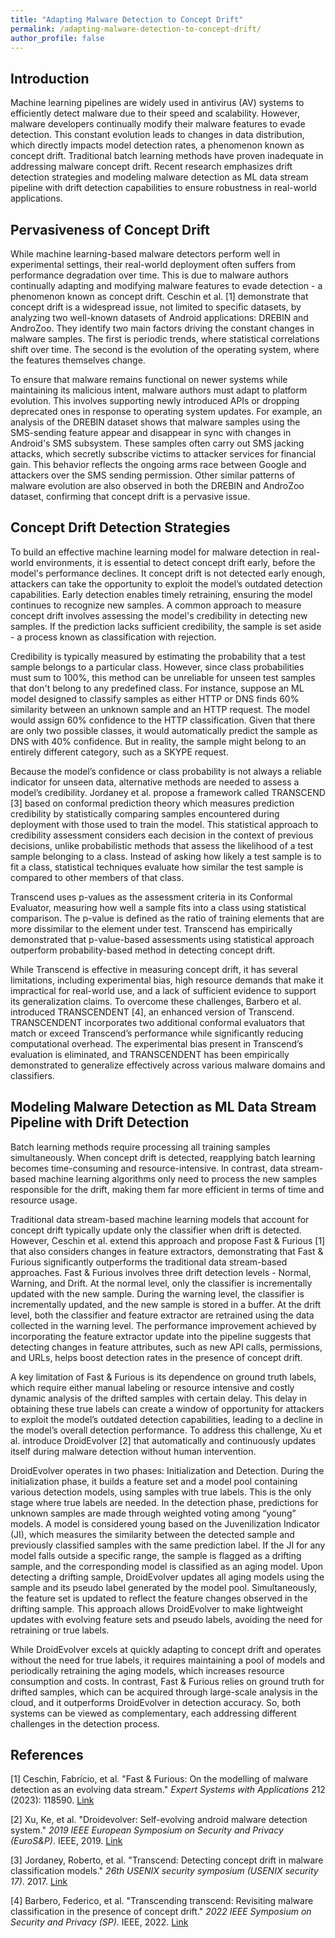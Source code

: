 ```yaml
---
title: "Adapting Malware Detection to Concept Drift"
permalink: /adapting-malware-detection-to-concept-drift/
author_profile: false
---
```





## Introduction

Machine learning pipelines are widely used in antivirus (AV) systems to efficiently detect malware due to their speed and scalability. However, malware developers continually modify their malware features to evade detection. This constant evolution leads to changes in data distribution, which directly impacts model detection rates, a phenomenon known as concept drift. Traditional batch learning methods have proven inadequate in addressing malware concept drift. Recent research emphasizes drift detection strategies and modeling malware detection as ML data stream pipeline with drift detection capabilities to ensure robustness in real-world applications.


## Pervasiveness of Concept Drift

While machine learning-based malware detectors perform well in experimental settings, their real-world deployment often suffers from performance degradation over time. This is due to malware authors continually adapting and modifying malware features to evade detection - a phenomenon known as concept drift. Ceschin et al. [1] demonstrate that concept drift is a widespread issue, not limited to specific datasets, by analyzing two well-known datasets of Android applications: DREBIN and AndroZoo. They identify two main factors driving the constant changes in malware samples. The first is periodic trends, where statistical correlations shift over time. The second is the evolution of the operating system, where the features themselves change.

To ensure that malware remains functional on newer systems while maintaining its malicious intent, malware authors must adapt to platform evolution. This involves supporting newly introduced APIs or dropping deprecated ones in response to operating system updates. For example, an analysis of the DREBIN dataset shows that malware samples using the SMS-sending feature appear and disappear in sync with changes in Android's SMS subsystem. These samples often carry out SMS jacking attacks, which secretly subscribe victims to attacker services for financial gain. This behavior reflects the ongoing arms race between Google and attackers over the SMS sending permission. Other similar patterns of malware evolution are also observed in both the DREBIN and AndroZoo dataset, confirming that concept drift is a pervasive issue.


## Concept Drift Detection Strategies

To build an effective machine learning model for malware detection in real-world environments, it is essential to detect concept drift early, before the model's performance declines. It concept drift is not detected early enough, attackers can take the opportunity to exploit the model’s outdated detection capabilities. Early detection enables timely retraining, ensuring the model continues to recognize new samples. A common approach to measure concept drift involves assessing the model's credibility in detecting new samples. If the prediction lacks sufficient credibility, the sample is set aside - a process known  as classification with rejection.

Credibility is typically measured by estimating the probability that a test sample belongs to a particular class. However, since class probabilities must sum to 100%, this method can be unreliable for unseen test samples that don't belong to any predefined class. For instance, suppose an ML model designed to classify samples as either HTTP or DNS finds 60% similarity between an unknown sample and an HTTP request. The model would assign 60% confidence to the HTTP classification. Given that there are only two possible classes, it would automatically predict the sample as DNS with 40% confidence. But in reality, the sample might belong to an entirely different category, such as a SKYPE request.

Because the model’s confidence or class probability is not always a reliable indicator for unseen data, alternative methods are needed to assess a model’s credibility. Jordaney et al. propose a framework called TRANSCEND [3] based on conformal prediction theory which measures prediction credibility by statistically comparing samples encountered during deployment with those used to train the model. This statistical approach to credibility assessment considers each decision in the context of previous decisions, unlike probabilistic methods that assess the likelihood of a test sample belonging to a class. Instead of asking how likely a test sample is to fit a class, statistical techniques evaluate how similar the test sample is compared to other members of that class.

Transcend uses p-values as the assessment criteria in its Conformal Evaluator, measuring how well a sample fits into a class using statistical comparison. The p-value is defined as the ratio of training elements that are more dissimilar to the element under test. Transcend has empirically demonstrated that p-value-based assessments using statistical approach outperform probability-based method in detecting concept drift.

While Transcend is effective in measuring concept drift, it has several limitations, including experimental bias, high resource demands that make it impractical for real-world use, and a lack of sufficient evidence to support its generalization claims. To overcome these challenges, Barbero et al. introduced TRANSCENDENT [4], an enhanced version of Transcend. TRANSCENDENT incorporates two additional conformal evaluators that match or exceed Transcend’s performance while significantly reducing computational overhead. The experimental bias present in Transcend’s evaluation is eliminated, and TRANSCENDENT has been empirically demonstrated to generalize effectively across various malware domains and classifiers.	

## Modeling Malware Detection as ML Data Stream Pipeline with Drift Detection

Batch learning methods require processing all training samples simultaneously. When concept drift is detected, reapplying batch learning becomes time-consuming and resource-intensive. In contrast, data stream-based machine learning algorithms only need to process the new samples responsible for the drift, making them far more efficient in terms of time and resource usage.

Traditional data stream-based machine learning models that account for concept drift typically update only the classifier when drift is detected. However, Ceschin et al. extend this approach and propose Fast & Furious [1] that also considers changes in feature extractors, demonstrating that Fast & Furious significantly outperforms the traditional data stream-based approaches. Fast & Furious involves three drift detection levels - Normal, Warning, and Drift. At the normal level, only the classifier is incrementally updated with the new sample. During the warning level, the classifier is incrementally updated, and the new sample is stored in a buffer. At the drift level, both the classifier and feature extractor are retrained using the data collected in the warning level. The performance improvement achieved by incorporating the feature extractor update into the pipeline suggests that detecting changes in feature attributes, such as new API calls, permissions, and URLs, helps boost detection rates in the presence of concept drift.

A key limitation of Fast & Furious is its dependence on ground truth labels, which require either manual labeling or resource intensive and costly dynamic analysis of the drifted samples with certain delay. This delay in obtaining these true labels can create a window of opportunity for attackers to exploit the model’s outdated detection capabilities, leading to a decline in the model’s overall detection performance. To address this challenge, Xu et al. introduce DroidEvolver [2] that automatically and continuously updates itself during malware detection without human intervention. 

DroidEvolver operates in two phases: Initialization and Detection. During the initialization phase, it builds a feature set and a model pool containing various detection models, using samples with true labels. This is the only stage where true labels are needed. In the detection phase, predictions for unknown samples are made through weighted voting among “young” models. A model is considered young based on the Juvenilization Indicator (JI), which measures the similarity between the detected sample and previously classified samples with the same prediction label. If the JI for any model falls outside a specific range, the sample is flagged as a drifting sample, and the corresponding model is classified as an aging model.
Upon detecting a drifting sample, DroidEvolver updates all aging models using the sample and its pseudo label generated by the model pool. Simultaneously, the feature set is updated to reflect the feature changes observed in the drifting sample. This approach allows DroidEvolver to make lightweight updates with evolving feature sets and pseudo labels, avoiding the need for retraining or true labels.

While DroidEvolver excels at quickly adapting to concept drift and operates without the need for true labels, it requires maintaining a pool of models and periodically retraining the aging models, which increases resource consumption and costs. In contrast, Fast & Furious relies on ground truth for drifted samples, which can be acquired through large-scale analysis in the cloud, and it outperforms DroidEvolver in detection accuracy. So, both systems can be viewed as complementary, each addressing different challenges in the detection process.


## References

[1] Ceschin, Fabrício, et al. "Fast & Furious: On the modelling of malware detection as an evolving data stream." _Expert Systems with Applications_ 212 (2023): 118590. [Link](https://www.sciencedirect.com/science/article/pii/S0957417422016463)

[2] Xu, Ke, et al. "Droidevolver: Self-evolving android malware detection system." _2019 IEEE European Symposium on Security and Privacy (EuroS&P)_. IEEE, 2019. [Link](https://ieeexplore.ieee.org/document/8806731)

[3] Jordaney, Roberto, et al. "Transcend: Detecting concept drift in malware classification models." _26th USENIX security symposium (USENIX security 17)_. 2017. [Link](https://www.usenix.org/conference/usenixsecurity17/technical-sessions/presentation/jordaney)

[4] Barbero, Federico, et al. "Transcending transcend: Revisiting malware classification in the presence of concept drift." _2022 IEEE Symposium on Security and Privacy (SP)_. IEEE, 2022. [Link](https://ieeexplore.ieee.org/document/9833659)

